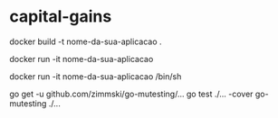 # capital-gains

docker build -t nome-da-sua-aplicacao .

docker run -it nome-da-sua-aplicacao

docker run -it nome-da-sua-aplicacao /bin/sh

go get -u github.com/zimmski/go-mutesting/...
go test ./... -cover
go-mutesting ./...